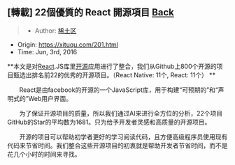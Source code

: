 ## [轉載] 22個優質的 React 開源項目 [Back](./../post.md)

> - Author: [稀土区](https://xituqu.com/author/1)
- Origin: https://xituqu.com/201.html
- Time: Jun, 3rd, 2016

**本文是对[React](https://xituqu.com/tag/react).JS库里[开源](https://xituqu.com/tag/open-source)应用进行了整合，我们从Github上800个开源的项目甄选出排名前22的优秀的开源项目。（React Native: 11个, React: 11个）
**

&nbsp; &nbsp; &nbsp; &nbsp;React是由facebook的开源的一个JavaScript库，用于构建“可预期的”和“声明式的”Web用户界面。

&nbsp; &nbsp; &nbsp; &nbsp;为了保证开源项目的质量，所以我们通过AI来进行全方位的分析，22个项目GitHub的Star的平均数为1681。只为给予开发者灵感和高质量的开源项目。

&nbsp; &nbsp; &nbsp; &nbsp;开源的项目可以帮助初学者更好的学习阅读代码，且方便高级程序员使用现有代码来节省时间。我们整合这些开源项目的初衷就是帮助开发者节省时间，而不是花几个小时的时间来寻找。
